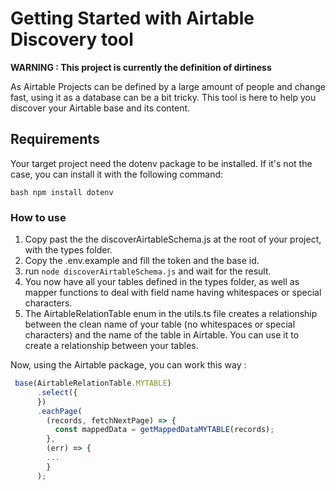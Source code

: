 # Getting Started with Airtable Discovery tool

**WARNING : This project is currently the definition of dirtiness**

As Airtable Projects can be defined by a large amount of people and change fast, using it as a database can be a bit tricky. This tool is here to help you discover your Airtable base and its content.

## Requirements

Your target project need the dotenv package to be installed. If it's not the case, you can install it with the following command:

```bash npm install dotenv```

### How to use

1. Copy past the the discoverAirtableSchema.js at the root of your project, with the types folder.
2. Copy the .env.example and fill the token and the base id. 
3. run ```node discoverAirtableSchema.js``` and wait for the result.
4. You now have all your tables defined in the types folder, as well as mapper functions to deal with field name having whitespaces or special characters.
5. The AirtableRelationTable enum in the utils.ts file creates a relationship between the clean name of your table (no whitespaces or special characters) and the name of the table in Airtable. You can use it to create a relationship between your tables.

Now, using the Airtable package, you can work this way : 

```typescript  
 base(AirtableRelationTable.MYTABLE)
      .select({
      })
      .eachPage(
        (records, fetchNextPage) => {
          const mappedData = getMappedDataMYTABLE(records);
        },
        (err) => {
        ...
        }
      );
```